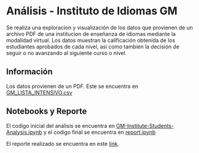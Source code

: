 # Análisis - Instituto de Idiomas GM

Se realiza una exploracion y visualización de los datos que provienen de un archivo PDF de una institucion de enseñanza de idiomas mediante la modalidad virtual. Los datos muestran la calificación obtenida de los estudiantes aprobados de cada nivel, asi como tambien la decisión de seguir o no avanzando al siguiente curso o nivel.

## Información

Los datos provienen de un PDF. Este se encuentra en [GM_LISTA_INTENSIVO.csv](./GM_LISTA_MAYO_INTENSIVO.pdf)

## Notebooks y Reporte

El codigo inicial del análisis se encuentra en [GM-Institute-Students-Analysis.ipynb](./GM-Institute-Students-Analysis.ipynb) y el codigo final se encuentra en [report.ipynb](./report.ipynb)

El reporte realizado se encuentra en este [link](https://01936b5c-737c-c821-3855-5fefdd8d8b5c.share.connect.posit.cloud/).